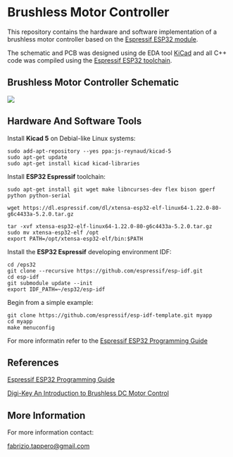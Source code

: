 # Brushless Motor Controller
This repository contains the hardware and software implementation of a brushless 
motor controller based on the [Espressif ESP32 module].

The schematic and PCB was designed using de EDA tool [KiCad] and all C++ 
code was compiled using the [Espressif ESP32 toolchain].


## Brushless Motor Controller Schematic
![][bm_controller_sch]

[bm_controller_sch]: https://github.com/fabriziotappero/Brushless_motor_controller/blob/master/PCB/bm_controller_sch.png ""
[Espressif ESP32 module]: https://www.espressif.com/en/products/hardware/development-boards
[Espressif ESP32 toolchain]: https://dl.espressif.com/doc/esp-idf/latest/index.html
[KiCad]: http://kicad-pcb.org/

## Hardware And Software Tools

Install **Kicad 5** on Debial-like Linux systems:
```
sudo add-apt-repository --yes ppa:js-reynaud/kicad-5
sudo apt-get update
sudo apt-get install kicad kicad-libraries
```

Install **ESP32 Espressif** toolchain:
```
sudo apt-get install git wget make libncurses-dev flex bison gperf python python-serial

wget https://dl.espressif.com/dl/xtensa-esp32-elf-linux64-1.22.0-80-g6c4433a-5.2.0.tar.gz

tar -xvf xtensa-esp32-elf-linux64-1.22.0-80-g6c4433a-5.2.0.tar.gz
sudo mv xtensa-esp32-elf /opt
export PATH=/opt/xtensa-esp32-elf/bin:$PATH
```
Install the **ESP32 Espressif** developing environment IDF:
```
cd /eps32
git clone --recursive https://github.com/espressif/esp-idf.git
cd esp-idf
git submodule update --init
export IDF_PATH=~/esp32/esp-idf
```

Begin from a simple example:
```
git clone https://github.com/espressif/esp-idf-template.git myapp
cd myapp
make menuconfig
```
For more informatin refer to the [Espressif ESP32 Programming Guide]

[Espressif ESP32 Programming Guide]: https://dl.espressif.com/doc/esp-idf/latest/index.html

## References

[Espressif ESP32 Programming Guide](https://dl.espressif.com/doc/esp-idf/latest/index.html)

[Digi-Key An Introduction to Brushless DC Motor Control](https://www.digikey.com/en/articles/techzone/2013/mar/an-introduction-to-brushless-dc-motor-control)

## More Information
For more information contact:

fabrizio.tappero@gmail.com
